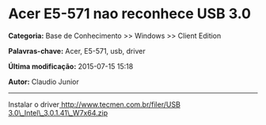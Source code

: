 # Acer E5-571 nao reconhece USB 3.0

**Categoria:** Base de Conhecimento >> Windows >> Client Edition

**Palavras-chave:** Acer, E5-571, usb, driver 

**Última modificação:** 2015-07-15 15:18

**Autor:** Claudio Junior

---

<p>Instalar o driver<a href="http://www.tecmen.com.br/filer/USB%203.0\_Intel\_3.0.1.41\_W7x64.zip" target="\_blank"> http://www.tecmen.com.br/filer/USB 3.0\_Intel\_3.0.1.41\_W7x64.zip</a></p>